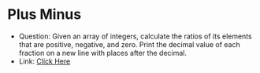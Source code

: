 
# Plus Minus

+ Question: Given an array of integers, calculate the ratios of its elements that are positive, negative, and zero. Print the decimal value of each fraction on a new line with  places after the decimal.
+ Link: [Click Here](https://www.hackerrank.com/challenges/plus-minus/problem) 

